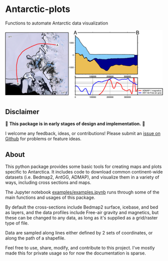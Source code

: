 
# Antarctic-plots
Functions to automate Antarctic data visualization

![](../cover_fig.png)

## Disclaimer

🚨 **This package is in early stages of design and implementation.** 🚨

I welcome any feedback, ideas, or contributions! Please submit an [issue on Github](https://github.com/mdtanker/antarctic_plots/issues) for problems or feature ideas. 

## About

This python package provides some basic tools for creating maps and plots specific to Antarctica. It includes code to download common continent-wide datasets (i.e. Bedmap2, AntGG, ADMAP), and visualize them in a variety of ways, including cross sections and maps. 

The Jupyter notebook [examples/examples.ipynb](https://github.com/mdtanker/antarctic_plots/blob/main/examples/examples.ipynb) runs through some of the main functions and usages of this package.

By default the cross-sections include Bedmap2 surface, icebase, and bed as layers, and the data profiles include Free-air gravity and magnetics, but these can be changed to any data, as long as it's supplied as a grid/raster type of file.

Data are sampled along lines either defined by 2 sets of coordinates, or along the path of a shapefile. 

Feel free to use, share, modify, and contribute to this project. I've mostly made this for private usage so for now the documentation is sparse. 

```{tableofcontents}
```

